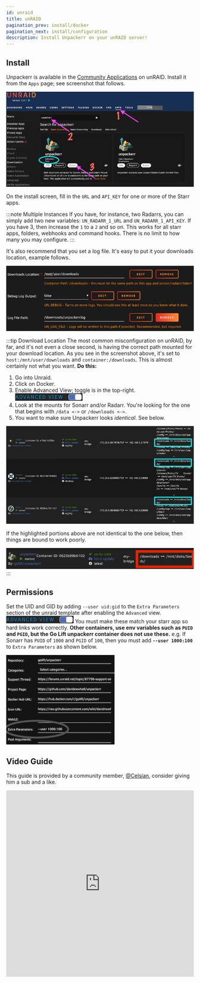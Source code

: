 ```yaml
---
id: unraid
title: unRAID
pagination_prev: install/docker
pagination_next: install/configuration
description: Install Unpackerr on your unRAID server!
---
```


## Install

Unpackerr is available in the
[Community Applications](https://github.com/selfhosters/unRAID-CA-templates/blob/main/templates/unpackerr.xml)
on unRAID. Install it from the `Apps` page; see screenshot that follows.

![](/img/screenshots/unraid/install1.png "install")

On the install screen, fill in the `URL` and `API_KEY` for one or more of the Starr apps.

:::note Multiple Instances
If you have, for instance, two Radarrs, you can simply add two new variables:
`UN_RADARR_1_URL` and `UN_RADARR_1_API_KEY`. If you have 3, then increase
the `1` to a `2` and so on. This works for all starr apps, folders, webhooks and command
hooks. There is no limit to how many you may configure.
:::

It's also recommend that you set a log file. It's easy to put it your downloads location,
example follows.

![](/img/screenshots/unraid/bindvolume.png "bind volume")

:::tip Download Location
The most common misconfiguration on unRAID, by far, and it's not even a close second, is
having the correct path mounted for your download location. As you see in the screenshot above,
it's set to `host:/mnt/user/downloads` and `container:/downloads`. This is almost certainly
not what you want. **Do this:**

1. Go into Unraid.
1. Click on Docker.
1. Enable Advanced View; toggle is in the top-right. ![](/img/screenshots/unraid/advancedview.png "advanced view")
1. Look at the mounts for Sonarr and/or Radarr.
   You're looking for the one that begins with `/data <->` or `/downloads <->`.
1. You want to make sure Unpackerr looks *identical*. See below.

![](/img/screenshots/unraid/starrmounts.png "starr mounts")

If the highlighted portions above are not identical to the one below, then things are bound to work poorly.

![](/img/screenshots/unraid/unpackerrmount.png "unapackerr mount")
:::

## Permissions

Set the UID and GID by adding `--user uid:gid` to the `Extra Parameters`
section of the unraid template after enabling the `Advanced` view.
![](/img/screenshots/unraid/advancedview.png "advanced view")
You must make these match your starr app so hard links work correctly.
**Other containers, use env variables such as `PUID` and `PGID`, but the
Go Lift unpackerr container does not use these.**
e.g. If Sonarr has `PUID` of `1000` and `PGID` of `100`, then you must
add **`--user 1000:100`** to `Extra Parameters` as shown below.

![](/img/screenshots/unraid/extraparameters.png "extra parameters")

## Video Guide

This guide is provided by a community member, [@Celsian](https://www.youtube.com/@Celsian),
consider giving him a sub and a like.

<iframe height="500" width="100%" src="https://www.youtube.com/embed/FfJqgm69ydA"
frameborder="0" allowfullscreen title="UnRAID Video Guide"
allow="accelerometer: autoplay:clipboard-write; encrypted-media;gyroscope; picture-in-picture" />
